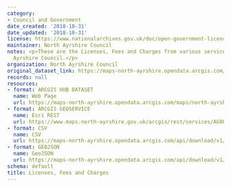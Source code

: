 ```yaml
---
category:
- Council and Government
date_created: '2018-10-31'
date_updated: '2018-10-31'
license: https://www.nationalarchives.gov.uk/doc/open-government-licence/version/3/
maintainer: North Ayrshire Council
notes: <p>These are the Licenses, Fees and Charges from various services across North
  Ayrshire Council.</p>
organization: North Ayrshire Council
original_dataset_link: https://maps-north-ayrshire.opendata.arcgis.com/maps/north-ayrshire::licenses-fees-and-charges
records: null
resources:
- format: ARCGIS HUB DATASET
  name: Web Page
  url: https://maps-north-ayrshire.opendata.arcgis.com/maps/north-ayrshire::licenses-fees-and-charges
- format: ARCGIS GEOSERVICE
  name: Esri REST
  url: https://www.maps.north-ayrshire.gov.uk/arcgis/rest/services/AGOL/Open_Data_Portal3/MapServer/28
- format: CSV
  name: CSV
  url: https://maps-north-ayrshire.opendata.arcgis.com/api/download/v1/items/bcda68859984425596c704256e3b29d9/csv?layers=28
- format: GEOJSON
  name: GeoJSON
  url: https://maps-north-ayrshire.opendata.arcgis.com/api/download/v1/items/bcda68859984425596c704256e3b29d9/geojson?layers=28
schema: default
title: Licenses, Fees and Charges
---
```


